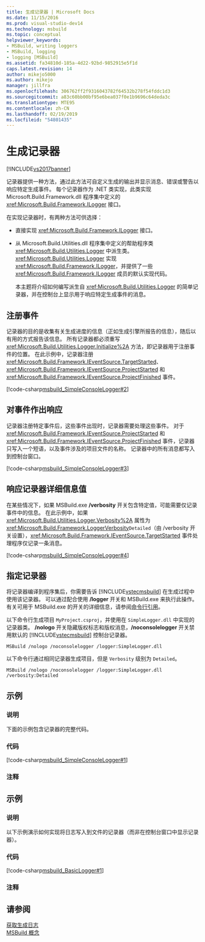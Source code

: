 ```yaml
---
title: 生成记录器 | Microsoft Docs
ms.date: 11/15/2016
ms.prod: visual-studio-dev14
ms.technology: msbuild
ms.topic: conceptual
helpviewer_keywords:
- MSBuild, writing loggers
- MSBuild, logging
- logging [MSBuild]
ms.assetid: fa34810d-185a-4d22-92bd-9852915e5f1d
caps.latest.revision: 14
author: mikejo5000
ms.author: mikejo
manager: jillfra
ms.openlocfilehash: 306762ff2f9316043782f64532b278f54fddc1d3
ms.sourcegitcommit: a83c60bb00bf95e6bea037f0e1b9696c64deda3c
ms.translationtype: MTE95
ms.contentlocale: zh-CN
ms.lasthandoff: 02/19/2019
ms.locfileid: "54801435"
---
```

# <a name="build-loggers"></a>生成记录器
[!INCLUDE[vs2017banner](../includes/vs2017banner.md)]

  
记录器提供一种方法，通过此方法可自定义生成的输出并显示消息、错误或警告以响应特定生成事件。 每个记录器作为 .NET 类实现，此类实现 Microsoft.Build.Framework.dll 程序集中定义的 <xref:Microsoft.Build.Framework.ILogger> 接口。  
  
 在实现记录器时，有两种方法可供选择：  
  
- 直接实现 <xref:Microsoft.Build.Framework.ILogger> 接口。  
  
- 从 Microsoft.Build.Utilities.dll 程序集中定义的帮助程序类 <xref:Microsoft.Build.Utilities.Logger> 中派生类。 <xref:Microsoft.Build.Utilities.Logger> 实现 <xref:Microsoft.Build.Framework.ILogger>，并提供了一些 <xref:Microsoft.Build.Framework.ILogger> 成员的默认实现代码。  
  
  本主题将介绍如何编写派生自 <xref:Microsoft.Build.Utilities.Logger> 的简单记录器，并在控制台上显示用于响应特定生成事件的消息。  
  
## <a name="registering-for-events"></a>注册事件  
 记录器的目的是收集有关生成进度的信息（正如生成引擎所报告的信息），随后以有用的方式报告该信息。 所有记录器都必须重写 <xref:Microsoft.Build.Utilities.Logger.Initialize%2A> 方法，即记录器用于注册事件的位置。 在此示例中，记录器注册 <xref:Microsoft.Build.Framework.IEventSource.TargetStarted>、<xref:Microsoft.Build.Framework.IEventSource.ProjectStarted> 和 <xref:Microsoft.Build.Framework.IEventSource.ProjectFinished> 事件。  
  
 [!code-csharp[msbuild_SimpleConsoleLogger#2](../snippets/csharp/VS_Snippets_Misc/msbuild_SimpleConsoleLogger/CS/msbuild_SimpleConsoleLogger.cs#2)]  
  
## <a name="responding-to-events"></a>对事件作出响应  
 记录器注册特定事件后，这些事件出现时，记录器需要处理这些事件。 对于 <xref:Microsoft.Build.Framework.IEventSource.ProjectStarted> 和 <xref:Microsoft.Build.Framework.IEventSource.ProjectFinished> 事件，记录器只写入一个短语，以及事件涉及的项目文件的名称。 记录器中的所有消息都写入到控制台窗口。  
  
 [!code-csharp[msbuild_SimpleConsoleLogger#3](../snippets/csharp/VS_Snippets_Misc/msbuild_SimpleConsoleLogger/CS/msbuild_SimpleConsoleLogger.cs#3)]  
  
## <a name="responding-to-logger-verbosity-values"></a>响应记录器详细信息值  
 在某些情况下，如果 MSBuild.exe **/verbosity** 开关包含特定值，可能需要仅记录事件中的信息。 在此示例中，如果 <xref:Microsoft.Build.Utilities.Logger.Verbosity%2A> 属性为 <xref:Microsoft.Build.Framework.LoggerVerbosity>`Detailed`（由 /verbosity 开关设置），<xref:Microsoft.Build.Framework.IEventSource.TargetStarted> 事件处理程序仅记录一条消息。  
  
 [!code-csharp[msbuild_SimpleConsoleLogger#4](../snippets/csharp/VS_Snippets_Misc/msbuild_SimpleConsoleLogger/CS/msbuild_SimpleConsoleLogger.cs#4)]  
  
## <a name="specifying-a-logger"></a>指定记录器  
 将记录器编译到程序集后，你需要告诉 [!INCLUDE[vstecmsbuild](../includes/vstecmsbuild-md.md)] 在生成过程中使用该记录器。 可以通过配合使用 **/logger** 开关和 MSBuild.exe 来执行此操作。 有关可用于 MSBuild.exe 的开关的详细信息，请参阅[命令行引用](../msbuild/msbuild-command-line-reference.md)。  
  
 以下命令行生成项目 `MyProject.csproj`，并使用在 `SimpleLogger.dll` 中实现的记录器类。 **/nologo** 开关隐藏版权标志和版权消息，**/noconsolelogger** 开关禁用默认的 [!INCLUDE[vstecmsbuild](../includes/vstecmsbuild-md.md)] 控制台记录器。  
  
```  
MSBuild /nologo /noconsolelogger /logger:SimpleLogger.dll  
```  
  
 以下命令行通过相同记录器生成项目，但是 `Verbosity` 级别为 `Detailed`。  
  
```  
MSBuild /nologo /noconsolelogger /logger:SimpleLogger.dll /verbosity:Detailed  
```  
  
## <a name="example"></a>示例  
  
### <a name="description"></a>说明​​  
 下面的示例包含记录器的完整代码。  
  
### <a name="code"></a>代码  
 [!code-csharp[msbuild_SimpleConsoleLogger#1](../snippets/csharp/VS_Snippets_Misc/msbuild_SimpleConsoleLogger/CS/msbuild_SimpleConsoleLogger.cs#1)]  
  
### <a name="comments"></a>注释  
  
## <a name="example"></a>示例  
  
### <a name="description"></a>说明​​  
 以下示例演示如何实现将日志写入到文件的记录器（而非在控制台窗口中显示记录器）。  
  
### <a name="code"></a>代码  
 [!code-csharp[msbuild_BasicLogger#1](../snippets/csharp/VS_Snippets_Misc/msbuild_BasicLogger/CS/msbuild_BasicLogger.cs#1)]  
  
### <a name="comments"></a>注释  
  
## <a name="see-also"></a>请参阅  
 [获取生成日志](../msbuild/obtaining-build-logs-with-msbuild.md)   
 [MSBuild 概念](../msbuild/msbuild-concepts.md)

